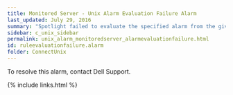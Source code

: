 ```yaml
---
title: ﻿Monitored Server - Unix Alarm Evaluation Failure Alarm
last_updated: July 29, 2016
summary: "Spotlight failed to evaluate the specified alarm from the given collection."
sidebar: c_unix_sidebar
permalink: unix_alarm_monitoredserver_alarmevaluationfailure.html
id: ruleevaluationfailure.alarm
folder: ConnectUnix
---
```



To resolve this alarm, contact Dell Support.


{% include links.html %}
